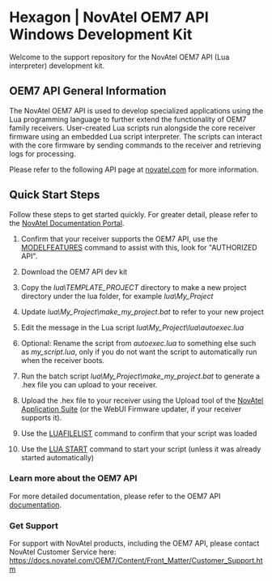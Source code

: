 <h1>Hexagon | NovAtel OEM7 API Windows Development Kit</h1>
Welcome to the support repository for the NovAtel OEM7 API (Lua interpreter) development kit. 

<p>
    <h2>OEM7 API General Information</h2>
    The NovAtel OEM7 API is used to develop specialized applications using the Lua programming language to further extend the functionality of OEM7 family receivers. User-created Lua scripts run alongside the core receiver firmware using an embedded Lua script interpreter. The scripts can interact with the core firmware by sending commands to the receiver and retrieving logs for processing.
</p>

<p>
Please refer to the following API page at <a href="https://novatel.com/products/firmware-options-pc-software/gnss-receiver-firmware-options/api">novatel.com</a> for more information.
</p>

<p>
    <h2>Quick Start Steps</h2>
    Follow these steps to get started quickly. For greater detail, please refer to the <a href="https://docs.novatel.com/OEM7/Content/Lua/Overview.htm">NovAtel Documentation Portal</a>.
    <p></p>
    <OL>
    <LI><p>Confirm that your receiver supports the OEM7 API, use the <a href="https://docs.novatel.com/OEM7/Content/Logs/MODELFEATURES.htm">MODELFEATURES</a> command to assist with this, look for "AUTHORIZED API".</p></LI>
    <LI><p>Download the OEM7 API dev kit</p></LI>
    <LI><p>Copy the <em>lua\TEMPLATE_PROJECT</em> directory to make a new project directory under the lua folder, for example <em>lua\My_Project</em></p></LI>
    <LI><p>Update <em>lua\My_Project\make_my_project.bat</em> to refer to your new project</p></LI>
    <LI><p>Edit the message in the Lua script <em>lua\My_Project\lua\autoexec.lua</em></p></LI>
    <LI><p>Optional: Rename the script from <em>autoexec.lua</em> to something else such as <em>my_script.lua</em>, only if you do not want the script to automatically run when the receiver boots.</p></LI>
    <LI><p>Run the batch script <em>lua\My_Project\make_my_project.bat</em> to generate a .hex file you can upload to your receiver.</p></LI>
    <LI><p>Upload the .hex file to your receiver using the Upload tool of the <a href="https://novatel.com/products/firmware-options-pc-software/novatel-application-suite">NovAtel Application Suite</a> (or the WebUI Firmware updater, if your receiver supports it).</p></LI>
    <LI><p>Use the <a href="https://docs.novatel.com/OEM7/Content/Logs/LUAFILELIST.htm">LUAFILELIST</a> command to confirm that your script was loaded</p></LI>
    <LI><p>Use the <a href="https://docs.novatel.com/OEM7/Content/Commands/LUA.htm">LUA START</a> command to start your script (unless it was already started automatically)</p></LI>
    </OL>
</p>    

<p>
    <h3>Learn more about the OEM7 API</h3>
    For more detailed documentation, please refer to the OEM7 API <a href="https://docs.novatel.com/OEM7/Content/Lua/Overview.htm">documentation</a>.
</p>

<p>
    <h3>Get Support</h3>
    For support with NovAtel products, including the OEM7 API, please contact NovAtel Customer Service here:<BR>
    <a href="https://docs.novatel.com/OEM7/Content/Front_Matter/Customer_Support.htm">https://docs.novatel.com/OEM7/Content/Front_Matter/Customer_Support.htm</a>
</p>
